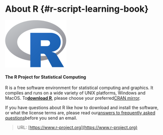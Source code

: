 # About R {#r-script-learning-book}

![](/assets/R-logo.png)

#### **The R Project for Statistical Computing**

R is a free software environment for statistical computing and graphics. It compiles and runs on a wide variety of UNIX platforms, Windows and MacOS. To[**download R**](http://cran.r-project.org/mirrors.html), please choose your preferred[CRAN mirror](http://cran.r-project.org/mirrors.html).

If you have questions about R like how to download and install the software, or what the license terms are, please read our[answers to frequently asked questions](http://cran.r-project.org/faqs.html)before you send an email.

> URL: [https://www.r-project.org](https://www.r-project.org)








